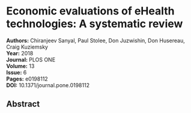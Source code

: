 # Economic evaluations of eHealth technologies: A systematic review

**Authors:** Chiranjeev Sanyal, Paul Stolee, Don Juzwishin, Don Husereau, Craig Kuziemsky  
**Year:** 2018  
**Journal:** PLOS ONE  
**Volume:** 13  
**Issue:** 6  
**Pages:** e0198112  
**DOI:** 10.1371/journal.pone.0198112  

## Abstract


